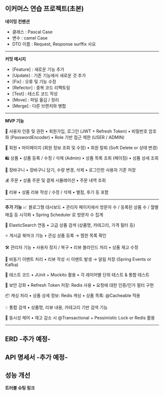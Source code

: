 이커머스 연습 프로젝트(초본)
----------------------------------------------------------------------------------------
**네이밍 컨벤션**

* 클래스 : Pascal Case
* 변수 : camel Case
* DTO 이름 : Request, Response surffix 사요

----------------------------------------------------------------------------------------
**커밋 메시지**

* [Feature] : 새로운 기능 추가
* [Update] : 기존 기능에서 새로운 것 추가
* [Fix] : 오류 및 기능 수정
* [Refector] : 중복 코드 리팩토링
* [Test] : 테스트 코드 작성
* [Move] : 파일 옮김 / 정리
* [Merge] : 다른 브랜치와 병합

----------------------------------------------------------------------------------------
**MVP 기능**

🔐 사용자 인증 및 권한
	•	회원가입, 로그인 (JWT + Refresh Token)
	•	비밀번호 암호화 (PasswordEncoder)
	•	Role 기반 접근 제한 (USER / ADMIN)

👤 회원
	•	마이페이지 (회원 정보 조회 및 수정)
	•	회원 탈퇴 (Soft Delete or 상태 변경)

🛍️ 상품
	•	상품 등록 / 수정 / 삭제 (Admin)
	•	상품 목록 조회 (페이징)
	•	상품 상세 조회

🛒 장바구니
	•	장바구니 담기, 수량 변경, 삭제
	•	로그인한 사용자 기준 저장

💰 주문
	•	상품 주문 및 결제 시뮬레이션
	•	주문 내역 조회

📝 리뷰
	•	상품 리뷰 작성 / 수정 / 삭제
	•	별점, 후기 등 포함

----------------------------------------------------------------------------------------
**추가 기능**
📈 블로그형 대시보드
	•	관리자 페이지에서 방문자 수 / 등록된 상품 수 / 월별 매출 등 시각화
	•	Spring Scheduler 로 방문자 수 집계

🧲 ElasticSearch 연동
	•	고급 상품 검색 (상품명, 카테고리, 가격 필터 등)

⭐ 게시글 북마크 기능
	•	관심 상품 등록 → 찜한 목록 확인

🛠️ 관리자 기능
	•	사용자 정지 / 복구
	•	리뷰 블라인드 처리
	•	상품 재고 수정

🔄 비동기 이벤트 처리
	•	리뷰 작성 시 이벤트 발생 → 알림 저장 (Spring Events or Kafka)

🧪 테스트 코드
	•	JUnit + Mockito 활용
	•	각 레이어별 단위 테스트 & 통합 테스트

🔐 보안 강화
	•	Refresh Token 저장: Redis 사용
	•	요청에 대한 인증/인가 필터 구현

📦 캐싱 처리
	•	상품 상세 정보: Redis 캐싱
	•	상품 목록: @Cacheable 적용

💡 통합 검색
	•	상품명, 리뷰 내용, 카테고리 기반 검색 기능

🔐 동시성 제어
	•	재고 감소 시 @Transactional + Pessimistic Lock or Redis 활용

----------------------------------------------------------------------------------------
 **ERD**
-추가 예정-
----------------------------------------------------------------------------------------
 **API 명세서**
-추가 예정- 
----------------------------------------------------------------------------------------
**성능 개선**
----------------------------------------------------------------------------------------
**트러블 슈팅 링크**
